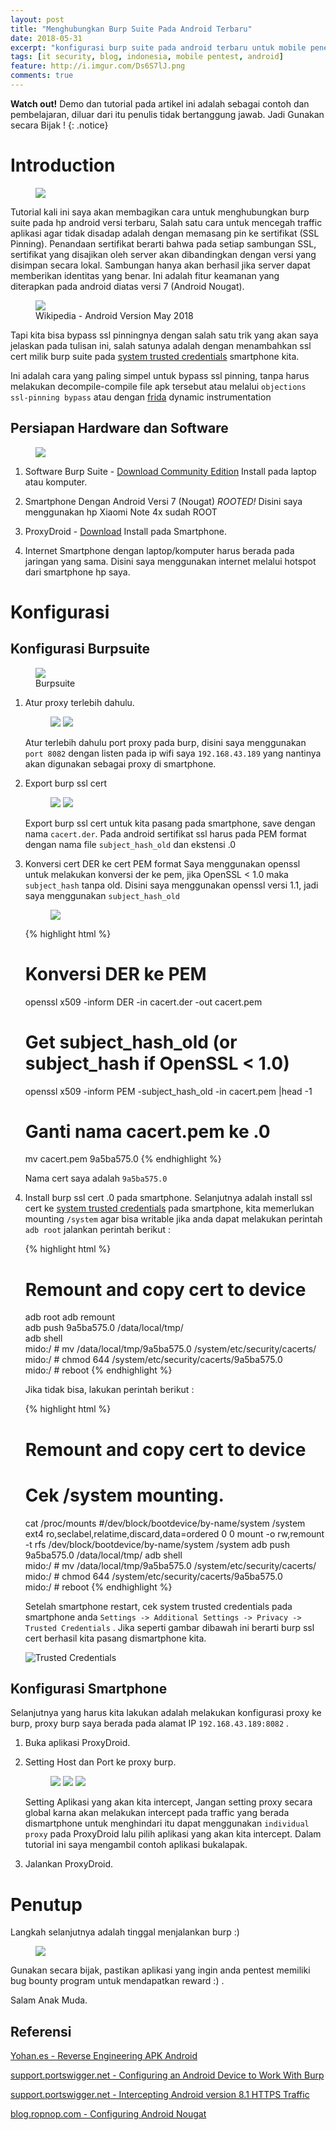 ```yaml
---
layout: post
title: "Menghubungkan Burp Suite Pada Android Terbaru"
date: 2018-05-31
excerpt: "konfigurasi burp suite pada android terbaru untuk mobile penetration testing"
tags: [it security, blog, indonesia, mobile pentest, android]
feature: http://i.imgur.com/Ds6S7lJ.png
comments: true
---
```

**Watch out!** Demo dan tutorial pada artikel ini adalah sebagai contoh dan pembelajaran, diluar dari itu penulis tidak bertanggung jawab. Jadi Gunakan secara Bijak !
{: .notice}

# Introduction
<figure>
	<a href="https://appsec-labs.com/wp-content/uploads/2014/06/3-main-mobiles-os-002-280x300.png"><img src="https://appsec-labs.com/wp-content/uploads/2014/06/3-main-mobiles-os-002-280x300.png"></a>
</figure>

Tutorial kali ini saya akan membagikan cara untuk menghubungkan burp suite pada hp android versi terbaru, Salah satu cara untuk mencegah traffic aplikasi agar tidak disadap adalah dengan memasang pin ke sertifikat (SSL Pinning). Penandaan sertifikat berarti bahwa pada setiap sambungan SSL, sertifikat yang disajikan oleh server akan dibandingkan dengan versi yang disimpan secara lokal. Sambungan hanya akan berhasil jika server dapat memberikan identitas yang benar. Ini adalah fitur keamanan yang diterapkan pada android diatas versi 7 (Android Nougat).

<figure>
	<a href="https://en.wikipedia.org/wiki/Android_version_history"><img src="/images/android-version.PNG"></a>
	<figcaption>Wikipedia - Android Version May 2018</figcaption>
</figure>

Tapi kita bisa bypass ssl pinningnya dengan salah satu trik yang akan saya jelaskan pada tulisan ini, salah satunya adalah dengan menambahkan ssl cert milik burp suite pada [system trusted credentials](https://tamingthedroid.com/trusted-credentials) smartphone kita. 

Ini adalah cara yang paling simpel untuk bypass ssl pinning, tanpa harus melakukan decompile-compile file apk tersebut atau melalui `objections ssl-pinning bypass` atau dengan [frida](https://www.frida.re/) dynamic instrumentation

## Persiapan Hardware dan Software
<figure>
	<a href="http://www.redcross.org/images/MEDIA_CustomProductCatalog/m21071267_Oregon-SW-Washington-Prepare-Initiative_8824_763x260.jpg"><img src="http://www.redcross.org/images/MEDIA_CustomProductCatalog/m21071267_Oregon-SW-Washington-Prepare-Initiative_8824_763x260.jpg"></a>
</figure>

1. Software Burp Suite - [Download Community Edition](https://portswigger.net/burp/communitydownload)
   Install pada laptop atau komputer.

2. Smartphone Dengan Android Versi 7 (Nougat) *ROOTED!*
   Disini saya menggunakan hp Xiaomi Note 4x sudah ROOT 

3. ProxyDroid - [Download](https://play.google.com/store/apps/details?id=org.proxydroid&hl=en)
   Install pada Smartphone.

4. Internet
   Smartphone dengan laptop/komputer harus berada pada jaringan yang sama. Disini saya menggunakan internet melalui hotspot dari smartphone hp saya. 

# Konfigurasi

## Konfigurasi Burpsuite
    
   <figure>
       <a href="https://portswigger.net/content/images/logos/portswigger-logo.svg"><img src="https://portswigger.net/content/images/logos/portswigger-logo.svg"></a>
       <figcaption>Burpsuite</figcaption>
   </figure>

1. Atur proxy terlebih dahulu.
    
    <figure class="half">
        <a href="/images/configure-burp-proxy.PNG"><img src="/images/configure-burp-proxy.PNG"></a>
        <a href="/images/configure-burp-proxy-final.PNG"><img src="/images/configure-burp-proxy-final.PNG"></a>
    </figure>

    Atur terlebih dahulu port proxy pada burp, disini saya menggunakan `port 8082` dengan listen pada ip wifi saya `192.168.43.189` yang nantinya akan digunakan sebagai proxy di smartphone.

2. Export burp ssl cert
    
    <figure class="half">
        <a href="/images/export-burp-cert.PNG"><img src="/images/export-burp-cert.PNG"></a>
        <a href="/images/export-burp-cert-save.PNG"><img src="/images/export-burp-cert-save.PNG"></a>
    </figure>

    Export burp ssl cert untuk kita pasang pada smartphone, save dengan nama `cacert.der`.
    Pada android sertifikat ssl harus pada PEM format dengan nama file `subject_hash_old` dan ekstensi .0 

3. Konversi cert DER ke cert PEM format
   Saya menggunakan openssl untuk melakukan konversi der ke pem, jika OpenSSL < 1.0 maka `subject_hash` tanpa old. Disini saya menggunakan openssl versi 1.1, jadi saya menggunakan `subject_hash_old`

   <figure >
       <a href="/images/openssl-version-1.1.PNG"><img src="/images/openssl-version-1.1.PNG"></a>
   </figure>

   {% highlight html %}
   # Konversi DER ke PEM
   openssl x509 -inform DER -in cacert.der -out cacert.pem
   # Get subject_hash_old (or subject_hash if OpenSSL < 1.0)
   openssl x509 -inform PEM -subject_hash_old -in cacert.pem |head -1
   # Ganti nama cacert.pem ke <hash>.0
   mv cacert.pem 9a5ba575.0
   {% endhighlight %}

   Nama cert saya adalah `9a5ba575.0`

4. Install burp ssl cert <hash>.0 pada smartphone.
   Selanjutnya adalah install ssl cert ke [system trusted credentials](https://tamingthedroid.com/trusted-credentials) pada smartphone, kita memerlukan mounting `/system` agar bisa writable jika anda dapat melakukan perintah `adb root` jalankan perintah berikut : 

   {% highlight html %}
   # Remount and copy cert to device
   adb root
   adb remount  
   adb push 9a5ba575.0 /data/local/tmp/  
   adb shell  
   mido:/ # mv /data/local/tmp/9a5ba575.0 /system/etc/security/cacerts/  
   mido:/ # chmod 644 /system/etc/security/cacerts/9a5ba575.0  
   mido:/ # reboot 
   {% endhighlight %} 
 
   Jika tidak bisa, lakukan perintah berikut : 

   {% highlight html %}
   # Remount and copy cert to device
   # Cek /system mounting.
   cat /proc/mounts
   #/dev/block/bootdevice/by-name/system /system ext4 ro,seclabel,relatime,discard,data=ordered 0 0
   mount -o rw,remount -t rfs /dev/block/bootdevice/by-name/system /system
   adb push 9a5ba575.0 /data/local/tmp/
   adb shell  
   mido:/ # mv /data/local/tmp/9a5ba575.0 /system/etc/security/cacerts/  
   mido:/ # chmod 644 /system/etc/security/cacerts/9a5ba575.0  
   mido:/ # reboot 
   {% endhighlight %} 

   Setelah smartphone restart, cek system trusted credentials pada smartphone anda `Settings -> Additional Settings -> Privacy -> Trusted Credentials` . Jika seperti gambar dibawah ini berarti burp ssl cert berhasil kita pasang dismartphone kita.

   ![Trusted Credentials](/images/check-trusted-credentials.jpg)

## Konfigurasi Smartphone
Selanjutnya yang harus kita lakukan adalah melakukan konfigurasi proxy ke burp, proxy burp saya berada pada alamat IP `192.168.43.189:8082` .

1. Buka aplikasi ProxyDroid.

2. Setting Host dan Port ke proxy burp.
   
   <figure class="third">
      <a href="/images/configure-proxydroid-final.jpg"><img src="/images/configure-proxydroid-final.jpg"></a>
   	  <a href="/images/configure-proxydroid-individual-proxy.jpg"><img src="/images/configure-proxydroid-individual-proxy.jpg"></a>
   	  <a href="/images/configure-proxydroid-individual-proxy.jpg"><img src="/images/configure-proxydroid-individual-proxy.jpg"></a>
   </figure>

   Setting Aplikasi yang akan kita intercept, Jangan setting proxy secara global karna akan melakukan intercept pada traffic yang berada dismartphone untuk menghindari itu dapat menggunakan `individual proxy` pada ProxyDroid lalu pilih aplikasi yang akan kita intercept. Dalam tutorial ini saya mengambil contoh aplikasi bukalapak.

3. Jalankan ProxyDroid.

# Penutup
Langkah selanjutnya adalah tinggal menjalankan burp :)

<figure>
	<a href="/images/example-app.PNG"><img src="/images/example-app.PNG"></a>
</figure>

Gunakan secara bijak, pastikan aplikasi yang ingin anda pentest memiliki bug bounty program untuk mendapatkan reward :) .

Salam Anak Muda.

## Referensi
[Yohan.es - Reverse Engineering APK Android](https://yohan.es/security/android/)

[support.portswigger.net - Configuring an Android Device to Work With Burp](https://support.portswigger.net/customer/portal/articles/1841101-configuring-an-android-device-to-work-with-burp)

[support.portswigger.net - Intercepting Android version 8.1 HTTPS Traffic](https://support.portswigger.net/customer/portal/questions/17281202-intercepting-android-version-8-1-https-traffic)

[blog.ropnop.com - Configuring Android Nougat](https://blog.ropnop.com/configuring-burp-suite-with-android-nougat/)

